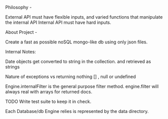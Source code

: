 Philosophy -

External API must have flexible inputs, and varied functions that manipulate the internal API
Internal API must have hard inputs.

About Project -

Create a fast as possible noSQL mongo-like db using only json files.

Internal Notes:

Date objects get converted to string in the collection. and retrieved as strings

Nature of exceptions vs returning nothing [] , null or undefined

Engine.internalFilter is the general purpose filter method.
engine.filter will always real with arrays for returned docs.

TODO
Write test suite to keep it in check.

Each Database/db Engine relies is represented by the data directory.
